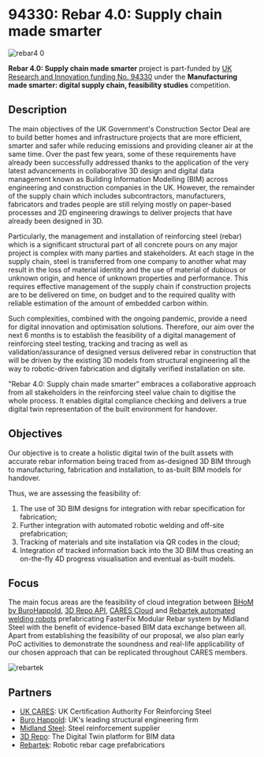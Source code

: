 # 94330: Rebar 4.0: Supply chain made smarter

![rebar4 0](https://user-images.githubusercontent.com/3008807/127870587-66bf004b-3698-4d50-991f-e686dc54d194.png)

<b>Rebar 4.0: Supply chain made smarter</b> project is part-funded by [UK Research and Innovation funding No. 94330](https://gtr.ukri.org/projects?ref=94330#/tabOverview) under the <b>Manufacturing made smarter: digital supply chain, feasibility studies</b> competition.

## Description
The main objectives of the UK Government's Construction Sector Deal are to build better homes and infrastructure projects that are more efficient, smarter and safer while reducing emissions and providing cleaner air at the same time. Over the past few years, some of these requirements have already been successfully addressed thanks to the application of the very latest advancements in collaborative 3D design and digital data management known as Building Information Modelling (BIM) across engineering and construction companies in the UK. However, the remainder of the supply chain which includes subcontractors, manufacturers, fabricators and trades people are still relying mostly on paper-based processes and 2D engineering drawings to deliver projects that have already been designed in 3D. 

Particularly, the management and installation of reinforcing steel (rebar) which is a significant structural part of all concrete pours on any major project is complex with many parties and stakeholders. At each stage in the supply chain, steel is transferred from one company to another what may result in the loss of material identity and the use of material of dubious or unknown origin, and hence of unknown properties and performance. This requires effective management of the supply chain if construction projects are to be delivered on time, on budget and to the required quality with reliable estimation of the amount of embedded carbon within.

Such complexities, combined with the ongoing pandemic, provide a need for digital innovation and optimisation solutions. Therefore, our aim over the next 6 months is to establish the feasibility of a digital management of reinforcing steel testing, tracking and tracing as well as validation/assurance of designed versus delivered rebar in construction that will be driven by the existing 3D models from structural engineering all  the way to robotic-driven fabrication and digitally verified installation on site.

"Rebar 4.0: Supply chain made smarter" embraces a collaborative approach from all stakeholders in the reinforcing steel value chain to digitise the whole process. It enables digital compliance checking and delivers a true digital twin representation of the built environment for handover.

## Objectives

Our objective is to create a holistic digital twin of the built assets with accurate rebar information being traced from as-designed 3D BIM through to manufacturing, fabrication and installation, to as-built BIM models for handover. 

Thus, we are assessing the feasibility of:
1. The use of 3D BIM designs for integration with rebar specification for fabrication;
1. Further integration with automated robotic welding and off-site prefabrication;
1. Tracking of materials and site installation via QR codes in the cloud;
1. Integration of tracked information back into the 3D BIM thus creating an on-the-fly 4D progress visualisation and eventual as-built models.

## Focus

The main focus areas are the feasibility of cloud integration between [BHoM by BuroHappold](https://bhom.xyz/), [3D Repo API](https://3drepo.com/api/), [CARES Cloud](https://www.cares.cloud/) and [Rebartek automated welding robots](https://rebartek.com/) prefabricating FasterFix Modular Rebar system by Midland Steel with the benefit of evidence-based BIM data exchange between all. Apart from establishing the feasibility of our proposal, we also plan early PoC activities to demonstrate the soundness and real-life applicability of our chosen approach that can be replicated throughout CARES members.

![rebartek](https://user-images.githubusercontent.com/3008807/127871154-ca50408a-2b7d-4810-8ad6-d35883387d71.png)

## Partners
* [UK CARES](https://www.ukcares.com/): UK Certification Authority For Reinforcing Steel
* [Buro Happold](https://www.burohappold.com/): UK's leading structural engineering firm
* [Midland Steel](https://midlandsteelreinforcement.co.uk/): Steel reinforcement supplier
* [3D Repo](https://3drepo.com): The Digital Twin platform for BIM data
* [Rebartek](https://rebartek.com/): Robotic rebar cage prefabricatiors
